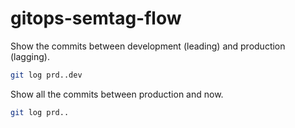 # gitops-semtag-flow

Show the commits between development (leading) and production (lagging).

```sh
git log prd..dev
```

Show all the commits between production and now.

```sh
git log prd..
```
